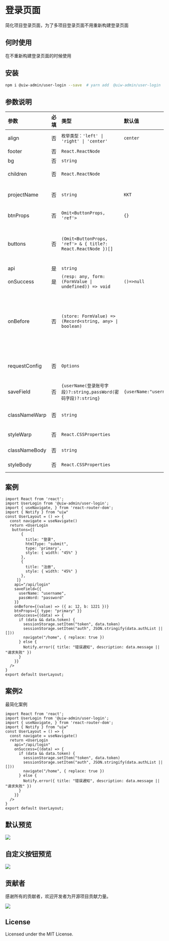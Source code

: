 # 登录页面

简化项目登录页面，为了多项目登录页面不用重新构建登录页面

## 何时使用

在不重新构建登录页面的时候使用

## 安装

```bash
npm i @uiw-admin/user-login --save  # yarn add  @uiw-admin/user-login
```

<!-- ## 参数

```ts

type FormValue = { username?: string, password?: string }

export interface UserLoginProps {
  /** 卡片框的位置 */
  align?: 'left' | 'right' | 'center';
  classNameWarp?: string;
  styleWarp?: React.CSSProperties;
  /** 卡片的 className */
  classNameBody?: string;
  /** 卡片的 style */
  styleBody?: React.CSSProperties;
  /** 页脚 */
  footer?: React.ReactNode;
  /** 背景图片 */
  bg?: string;
  /** 如果存在 children 则 覆盖默认登录框里面内容  */ 
  children?: React.ReactNode;
  /** 项目名称 */
  projectName?: string;
  /** 登录接口返回 */
  onSuccess?: (resp: any, form: FormValue | undefined) => void;
  /** 登录按钮 属性 */
  btnProps?: Omit<ButtonProps, "ref">;
  /** 请求接口 */
  api?: string;
  /** 调用接口之前 , 可以通过这个添加额外参数  返回 false 则不进行登录操作  */
  onBefore?: (store: FormValue) => { [s: string]: any } | boolean;
  /** request 请求的 options 配置参数 */
  requestConfig?: Options;
    /** 登录按钮位置 按钮组, title 为显示标题 */
  buttons?: (Omit<ButtonProps, 'ref'> & { title?: React.ReactNode })[]
   /** 默认输入框保存字段  */
  saveField?: {
    /** 登录账号 默认值 username*/
    userName?: string,
    /** 密码 默认值 password */
    passWord?: string
  }
}
``` -->

## 参数说明

| 参数          | 必填 | 类型                                                          | 默认值                                      | 说明                                                               |
| :------------ | :--- | :------------------------------------------------------------ | :------------------------------------------ | :----------------------------------------------------------------- |
| align         | 否   | `枚举类型：'left' \| 'right' \| 'center'`                     | `center`                                    | 卡片框的位置                                                       |
| footer        | 否   | `React.ReactNode`                                             |                                             | 页脚                                                               |
| bg            | 否   | `string`                                                      |                                             | 页面背景                                                           |
| children      | 否   | `React.ReactNode`                                             |                                             | 替换卡片位置内容                                                   |
| projectName   | 否   | `string`                                                      | `KKT`                                       | 项目名称(页面标题)                                                 |
| btnProps      | 否   | `Omit<ButtonProps, 'ref'>`                                    | `{}`                                        | 登录按钮 属性                                                      |
| buttons       | 否   | `(Omit<ButtonProps, 'ref'> & { title?: React.ReactNode })[]`  |                                             | 登录按钮位置的自定义按钮组, title 为显示标题                       |
| api           | 是   | `string`                                                      |                                             | 请求接口                                                           |
| onSuccess     | 是   | `(resp: any, form: (FormValue \| undefined)) => void`         | `()=>null`                                  | 登录接口返回                                                       |
| onBefore      | 否   | `(store: FormValue) => (Record<string, any> \| boolean)`      |                                             | 用接口之前 , 可以通过这个添加额外参数  返回 false 则不进行登录操作 |
| requestConfig | 否   | `Options`                                                     |                                             | `request` 请求 `options` 配置参数                                  |
| saveField     | 否   | `{userName(登录账号字段)?:string,passWord(密码字段)?:string}` | `{userName:"username",passWord:"password"}` | 默认输入框保存字段                                                 |
| classNameWarp | 否   | `string`                                                      |                                             | 卡片框外层`className`                                              |
| styleWarp     | 否   | `React.CSSProperties`                                         |                                             | 卡片框外层`style`                                                  |
| classNameBody | 否   | `string`                                                      |                                             | 卡片框`className`                                                  |
| styleBody     | 否   | `React.CSSProperties`                                         |                                             | 卡片框`style`                                                      |

## 案例

```tsx
import React from 'react';
import UserLogin from '@uiw-admin/user-login';
import { useNavigate, } from 'react-router-dom';
import { Notify } from "uiw"
const UserLayout = () => {
  const navigate = useNavigate()
  return <UserLogin
   buttons={[
       {
         title: "登录",
         htmlType: "submit",
         type: 'primary',
         style: { width: "45%" }
       },
       {
         title: "注册",
         style: { width: "45%" }
       },
     ]}
    api="/api/login"
    saveField={{
      userName: "username",
      passWord: "password"
    }}
    onBefore={(value) => ({ a: 12, b: 1221 })}
    btnProps={{ type: "primary" }}
    onSuccess={(data) => {
      if (data && data.token) {
        sessionStorage.setItem("token", data.token)
        sessionStorage.setItem("auth", JSON.stringify(data.authList || []))
        navigate("/home", { replace: true })
      } else {
        Notify.error({ title: "错误通知", description: data.message || "请求失败" })
      }
    }}
  />
}
export default UserLayout;

```

## 案例2

最简化案例

```tsx
import React from 'react';
import UserLogin from '@uiw-admin/user-login';
import { useNavigate, } from 'react-router-dom';
import { Notify } from "uiw"
const UserLayout = () => {
  const navigate = useNavigate()
  return <UserLogin
    api="/api/login"
    onSuccess={(data) => {
      if (data && data.token) {
        sessionStorage.setItem("token", data.token)
        sessionStorage.setItem("auth", JSON.stringify(data.authList || []))
        navigate("/home", { replace: true })
      } else {
        Notify.error({ title: "错误通知", description: data.message || "请求失败" })
      }
    }}
  />
}
export default UserLayout;

```

## 默认预览

![](https://user-images.githubusercontent.com/49544090/150922771-8a5fa5dc-8d82-4d3c-80ac-b61dcb5eb920.png)


## 自定义按钮预览

![](https://user-images.githubusercontent.com/49544090/150929179-4854ca6c-25c8-4703-acee-9c7855821b8a.png)

## 贡献者

感谢所有的贡献者，欢迎开发者为开源项目贡献力量。

<a href="https://github.com/uiwjs/uiw-admin/graphs/contributors">
  <img src="https://uiwjs.github.io/uiw-admin/CONTRIBUTORS.svg" />
</a>


## License

Licensed under the MIT License.